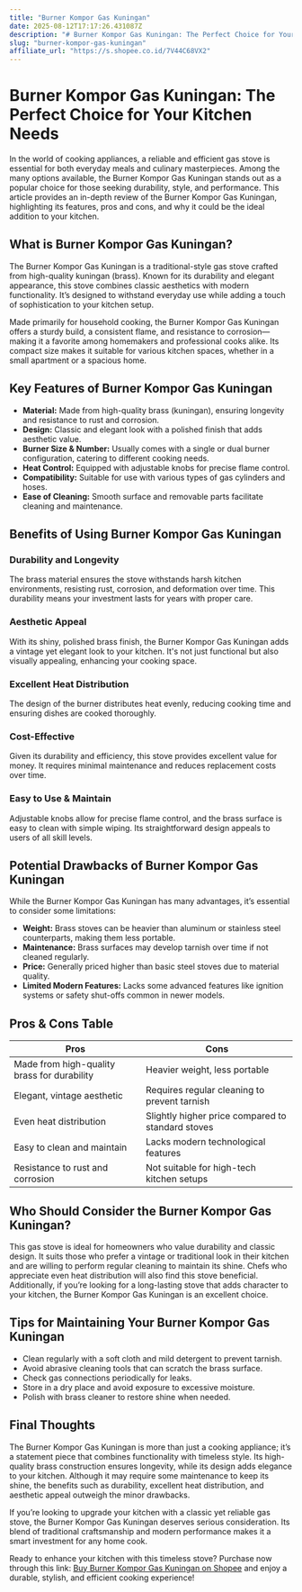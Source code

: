 ```yaml
---
title: "Burner Kompor Gas Kuningan"
date: 2025-08-12T17:17:26.431087Z
description: "# Burner Kompor Gas Kuningan: The Perfect Choice for Your Kitchen Needs..."
slug: "burner-kompor-gas-kuningan"
affiliate_url: "https://s.shopee.co.id/7V44C68VX2"
---
```

# Burner Kompor Gas Kuningan: The Perfect Choice for Your Kitchen Needs

In the world of cooking appliances, a reliable and efficient gas stove is essential for both everyday meals and culinary masterpieces. Among the many options available, the Burner Kompor Gas Kuningan stands out as a popular choice for those seeking durability, style, and performance. This article provides an in-depth review of the Burner Kompor Gas Kuningan, highlighting its features, pros and cons, and why it could be the ideal addition to your kitchen.

## What is Burner Kompor Gas Kuningan?

The Burner Kompor Gas Kuningan is a traditional-style gas stove crafted from high-quality kuningan (brass). Known for its durability and elegant appearance, this stove combines classic aesthetics with modern functionality. It’s designed to withstand everyday use while adding a touch of sophistication to your kitchen setup.

Made primarily for household cooking, the Burner Kompor Gas Kuningan offers a sturdy build, a consistent flame, and resistance to corrosion—making it a favorite among homemakers and professional cooks alike. Its compact size makes it suitable for various kitchen spaces, whether in a small apartment or a spacious home.

## Key Features of Burner Kompor Gas Kuningan

- **Material:** Made from high-quality brass (kuningan), ensuring longevity and resistance to rust and corrosion.
- **Design:** Classic and elegant look with a polished finish that adds aesthetic value.
- **Burner Size & Number:** Usually comes with a single or dual burner configuration, catering to different cooking needs.
- **Heat Control:** Equipped with adjustable knobs for precise flame control.
- **Compatibility:** Suitable for use with various types of gas cylinders and hoses.
- **Ease of Cleaning:** Smooth surface and removable parts facilitate cleaning and maintenance.

## Benefits of Using Burner Kompor Gas Kuningan

### Durability and Longevity
The brass material ensures the stove withstands harsh kitchen environments, resisting rust, corrosion, and deformation over time. This durability means your investment lasts for years with proper care.

### Aesthetic Appeal
With its shiny, polished brass finish, the Burner Kompor Gas Kuningan adds a vintage yet elegant look to your kitchen. It's not just functional but also visually appealing, enhancing your cooking space.

### Excellent Heat Distribution
The design of the burner distributes heat evenly, reducing cooking time and ensuring dishes are cooked thoroughly.

### Cost-Effective
Given its durability and efficiency, this stove provides excellent value for money. It requires minimal maintenance and reduces replacement costs over time.

### Easy to Use & Maintain
Adjustable knobs allow for precise flame control, and the brass surface is easy to clean with simple wiping. Its straightforward design appeals to users of all skill levels.

## Potential Drawbacks of Burner Kompor Gas Kuningan

While the Burner Kompor Gas Kuningan has many advantages, it’s essential to consider some limitations:

- **Weight:** Brass stoves can be heavier than aluminum or stainless steel counterparts, making them less portable.
- **Maintenance:** Brass surfaces may develop tarnish over time if not cleaned regularly.
- **Price:** Generally priced higher than basic steel stoves due to material quality.
- **Limited Modern Features:** Lacks some advanced features like ignition systems or safety shut-offs common in newer models.

## Pros & Cons Table

| Pros                                              | Cons                                              |
|-----------------------------------------------------|---------------------------------------------------|
| Made from high-quality brass for durability       | Heavier weight, less portable                    |
| Elegant, vintage aesthetic                        | Requires regular cleaning to prevent tarnish   |
| Even heat distribution                            | Slightly higher price compared to standard stoves |
| Easy to clean and maintain                        | Lacks modern technological features             |
| Resistance to rust and corrosion                  | Not suitable for high-tech kitchen setups      |

## Who Should Consider the Burner Kompor Gas Kuningan?

This gas stove is ideal for homeowners who value durability and classic design. It suits those who prefer a vintage or traditional look in their kitchen and are willing to perform regular cleaning to maintain its shine. Chefs who appreciate even heat distribution will also find this stove beneficial. Additionally, if you’re looking for a long-lasting stove that adds character to your kitchen, the Burner Kompor Gas Kuningan is an excellent choice.

## Tips for Maintaining Your Burner Kompor Gas Kuningan

- Clean regularly with a soft cloth and mild detergent to prevent tarnish.
- Avoid abrasive cleaning tools that can scratch the brass surface.
- Check gas connections periodically for leaks.
- Store in a dry place and avoid exposure to excessive moisture.
- Polish with brass cleaner to restore shine when needed.

## Final Thoughts

The Burner Kompor Gas Kuningan is more than just a cooking appliance; it’s a statement piece that combines functionality with timeless style. Its high-quality brass construction ensures longevity, while its design adds elegance to your kitchen. Although it may require some maintenance to keep its shine, the benefits such as durability, excellent heat distribution, and aesthetic appeal outweigh the minor drawbacks.

If you’re looking to upgrade your kitchen with a classic yet reliable gas stove, the Burner Kompor Gas Kuningan deserves serious consideration. Its blend of traditional craftsmanship and modern performance makes it a smart investment for any home cook.

Ready to enhance your kitchen with this timeless stove? Purchase now through this link: [Buy Burner Kompor Gas Kuningan on Shopee](https://s.shopee.co.id/7V44C68VX2) and enjoy a durable, stylish, and efficient cooking experience!
